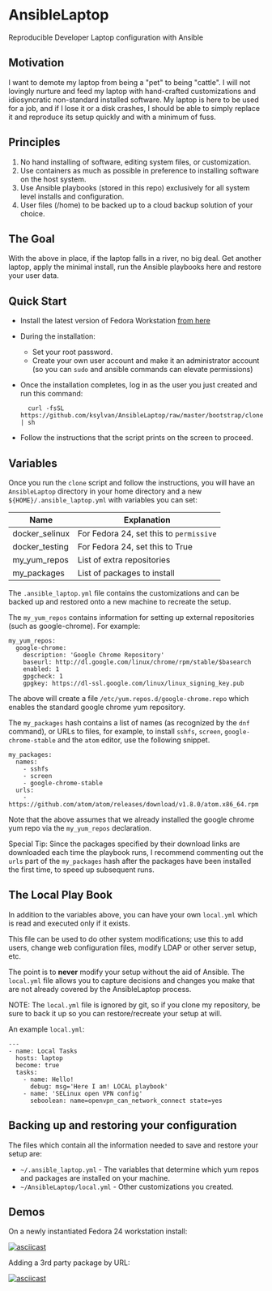 # AnsibleLaptop
Reproducible Developer Laptop configuration with Ansible

## Motivation
I want to demote my laptop from being a "pet" to being "cattle". I will not
lovingly nurture and feed my laptop with hand-crafted customizations and
idiosyncratic non-standard installed software. My laptop is here to be used for
a job, and if I lose it or a disk crashes, I should be able to simply replace it
and reproduce its setup quickly and with a minimum of fuss.

## Principles
1. No hand installing of software, editing system files, or customization.
2. Use containers as much as possible in preference to installing software on
the host system.
3. Use Ansible playbooks (stored in this repo) exclusively for all system level
installs and configuration.
4. User files (/home) to be backed up to a cloud backup solution of your choice.

## The Goal
With the above in place, if the laptop falls in a river, no big deal. Get
another laptop, apply the minimal install, run the Ansible playbooks here and
restore your user data.

## Quick Start
* Install the latest version of Fedora Workstation
[from here](https://getfedora.org/en/workstation/download/)
* During the installation:
  * Set your root password.
  * Create your own user account and make it an administrator account (so
    you can `sudo` and ansible commands can elevate permissions)
* Once the installation completes, log in as the user you just created
and run this command:

        curl -fsSL https://github.com/ksylvan/AnsibleLaptop/raw/master/bootstrap/clone | sh

* Follow the instructions that the script prints on the screen to proceed.

## Variables

Once you run the `clone` script and follow the instructions, you will have
an `AnsibleLaptop` directory in your home directory and a
new `${HOME}/.ansible_laptop.yml` with variables you can set:

| Name | Explanation |
|----------------|-----------------------------------------|
| docker_selinux | For Fedora 24, set this to `permissive` |
| docker_testing | For Fedora 24, set this to True |
| my_yum_repos | List of extra repositories |
| my_packages | List of packages to install |

The `.ansible_laptop.yml` file contains the customizations and can be
backed up and restored onto a new machine to recreate the setup.

The `my_yum_repos` contains information for setting up external repositories
(such as google-chrome). For example:

    my_yum_repos:
      google-chrome:
        description: 'Google Chrome Repository'
        baseurl: http://dl.google.com/linux/chrome/rpm/stable/$basearch
        enabled: 1
        gpgcheck: 1
        gpgkey: https://dl-ssl.google.com/linux/linux_signing_key.pub

The above will create a file `/etc/yum.repos.d/google-chrome.repo` which
enables the standard google chrome yum repository.

The `my_packages` hash contains a list of names (as recognized by the `dnf`
command), or URLs to files, for example, to install `sshfs`, `screen`,
`google-chrome-stable` and the `atom` editor, use the following snippet.

    my_packages:
      names:
        - sshfs
        - screen
        - google-chrome-stable
      urls:
        - https://github.com/atom/atom/releases/download/v1.8.0/atom.x86_64.rpm

Note that the above  assumes that we already installed the google chrome yum
repo via the `my_yum_repos` declaration.

Special Tip: Since the packages specified by their download links are
downloaded each time the playbook runs, I recommend commenting out the `urls`
part of the `my_packages` hash after the packages have been installed the first
time, to speed up subsequent runs.

## The Local Play Book

In addition to the variables above, you can have your own `local.yml` which
is read and executed only if it exists.

This file can be used to do other system modifications; use this to add users,
change web configuration files, modify LDAP or other server setup, etc.

The point is to **never** modify your setup without the aid of Ansible.
The `local.yml` file allows you to capture decisions and changes you make
that are not already covered by the AnsibleLaptop process.

NOTE: The `local.yml` file is ignored by git, so if you clone my repository,
be sure to back it up so you can restore/recreate your setup at will.

An example `local.yml`:

    ---
    - name: Local Tasks
      hosts: laptop
      become: true
      tasks:
        - name: Hello!
          debug: msg='Here I am! LOCAL playbook'
        - name: 'SELinux open VPN config'
          seboolean: name=openvpn_can_network_connect state=yes

## Backing up and restoring your configuration

The files which contain all the information needed to save and restore your
setup are:

- `~/.ansible_laptop.yml` - The variables that
  determine which yum repos and packages are installed on your machine.
- `~/AnsibleLaptop/local.yml` - Other customizations you created.

## Demos

On a newly instantiated Fedora 24 workstation install:

[![asciicast](https://asciinema.org/a/79421.png "AnsibleLaptop Demo")](https://asciinema.org/a/79421?speed=8&autoplay=1)

Adding a 3rd party package by URL:

[![asciicast](https://asciinema.org/a/79374.png "AnsibleLaptop Demo")](https://asciinema.org/a/79374?speed=6&autoplay=1)
